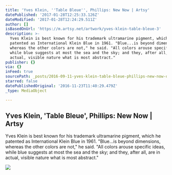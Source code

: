 ```yaml
---
title: 'Yves Klein, ''Table Bleue'', Phillips: New Now | Artsy'
datePublished: '2017-01-28T12:25:33.126Z'
dateModified: '2017-01-28T12:24:29.511Z'
author: []
isBasedOnUrl: 'https://m.artsy.net/artwork/yves-klein-table-bleue-3'
description: >-
  Yves Klein is best known for his trademark ultramarine pigment, which he
  patented as International Klein Blue in 1961. "Blue...is beyond dimensions,
  whereas the other colors are not," he said. "All colors arouse specific ideas,
  while blue suggests at most the sea and the sky; and they, after all, are in
  actual, visible nature what is most abstract."
publisher: {}
via: {}
inFeed: true
sourcePath: _posts/2016-09-11-yves-klein-table-bleue-phillips-new-now-or-artsy.md
starred: false
datePublishedOriginal: '2016-11-23T11:40:29.479Z'
_type: MediaObject

---
```

<article style=""><h1>Yves Klein, 'Table Bleue', Phillips: New Now | Artsy</h1><p>Yves Klein is best known for his trademark ultramarine pigment, which he patented as International Klein Blue in 1961. "Blue...is beyond dimensions, whereas the other colors are not," he said. "All colors arouse specific ideas, while blue suggests at most the sea and the sky; and they, after all, are in actual, visible nature what is most abstract."</p><img src="https://d32dm0rphc51dk.cloudfront.net/lHheAeCr3jF9EDX_nDfr2g/large.jpg" /></article>